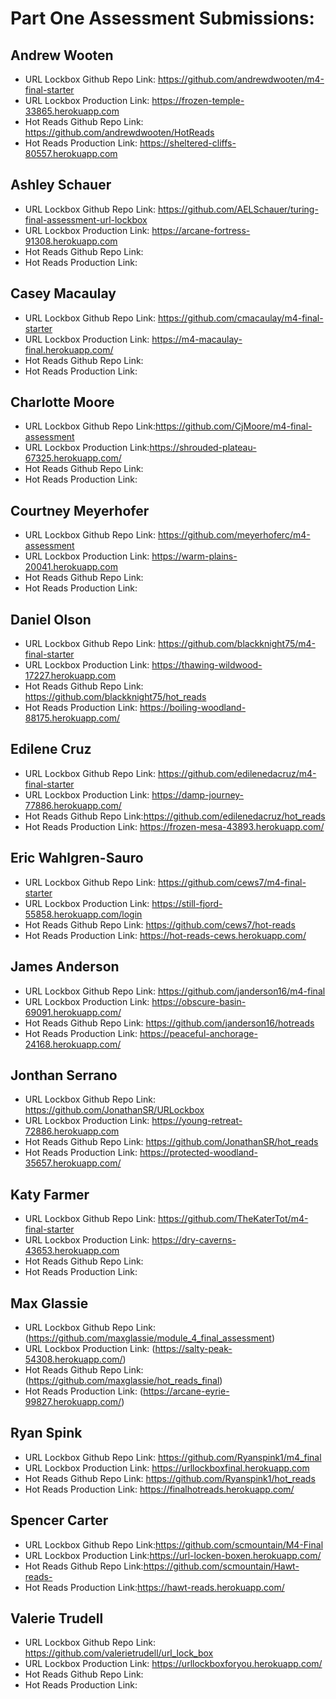 # Part One Assessment Submissions:

## Andrew Wooten

* URL Lockbox Github Repo Link: https://github.com/andrewdwooten/m4-final-starter
* URL Lockbox Production Link: https://frozen-temple-33865.herokuapp.com
* Hot Reads Github Repo Link: https://github.com/andrewdwooten/HotReads
* Hot Reads Production Link: https://sheltered-cliffs-80557.herokuapp.com

## Ashley Schauer

* URL Lockbox Github Repo Link: https://github.com/AELSchauer/turing-final-assessment-url-lockbox
* URL Lockbox Production Link: https://arcane-fortress-91308.herokuapp.com
* Hot Reads Github Repo Link:
* Hot Reads Production Link:

## Casey Macaulay

* URL Lockbox Github Repo Link: https://github.com/cmacaulay/m4-final-starter
* URL Lockbox Production Link: https://m4-macaulay-final.herokuapp.com/
* Hot Reads Github Repo Link:
* Hot Reads Production Link:

## Charlotte Moore

* URL Lockbox Github Repo Link:https://github.com/CjMoore/m4-final-assessment
* URL Lockbox Production Link:https://shrouded-plateau-67325.herokuapp.com/
* Hot Reads Github Repo Link:
* Hot Reads Production Link:

## Courtney Meyerhofer

* URL Lockbox Github Repo Link: https://github.com/meyerhoferc/m4-assessment
* URL Lockbox Production Link: https://warm-plains-20041.herokuapp.com
* Hot Reads Github Repo Link:
* Hot Reads Production Link:

## Daniel Olson

* URL Lockbox Github Repo Link: https://github.com/blackknight75/m4-final-starter
* URL Lockbox Production Link: https://thawing-wildwood-17227.herokuapp.com
* Hot Reads Github Repo Link: https://github.com/blackknight75/hot_reads
* Hot Reads Production Link: https://boiling-woodland-88175.herokuapp.com/

## Edilene Cruz

* URL Lockbox Github Repo Link: https://github.com/edilenedacruz/m4-final-starter
* URL Lockbox Production Link:  https://damp-journey-77886.herokuapp.com/
* Hot Reads Github Repo Link:https://github.com/edilenedacruz/hot_reads
* Hot Reads Production Link: https://frozen-mesa-43893.herokuapp.com/

## Eric Wahlgren-Sauro

* URL Lockbox Github Repo Link: https://github.com/cews7/m4-final-starter
* URL Lockbox Production Link: https://still-fjord-55858.herokuapp.com/login
* Hot Reads Github Repo Link: https://github.com/cews7/hot-reads
* Hot Reads Production Link: https://hot-reads-cews.herokuapp.com/

## James Anderson

* URL Lockbox Github Repo Link: https://github.com/janderson16/m4-final
* URL Lockbox Production Link: https://obscure-basin-69091.herokuapp.com/
* Hot Reads Github Repo Link: https://github.com/janderson16/hotreads
* Hot Reads Production Link: https://peaceful-anchorage-24168.herokuapp.com/

## Jonthan Serrano

* URL Lockbox Github Repo Link: https://github.com/JonathanSR/URLockbox
* URL Lockbox Production Link: https://young-retreat-72886.herokuapp.com
* Hot Reads Github Repo Link: https://github.com/JonathanSR/hot_reads
* Hot Reads Production Link: https://protected-woodland-35657.herokuapp.com/

## Katy Farmer

* URL Lockbox Github Repo Link: https://github.com/TheKaterTot/m4-final-starter
* URL Lockbox Production Link: https://dry-caverns-43653.herokuapp.com
* Hot Reads Github Repo Link:
* Hot Reads Production Link:

## Max Glassie

* URL Lockbox Github Repo Link: (https://github.com/maxglassie/module_4_final_assessment)
* URL Lockbox Production Link: (https://salty-peak-54308.herokuapp.com/)
* Hot Reads Github Repo Link: (https://github.com/maxglassie/hot_reads_final)
* Hot Reads Production Link: (https://arcane-eyrie-99827.herokuapp.com/)

## Ryan Spink

* URL Lockbox Github Repo Link: https://github.com/Ryanspink1/m4_final
* URL Lockbox Production Link: https://urllockboxfinal.herokuapp.com
* Hot Reads Github Repo Link: https://github.com/Ryanspink1/hot_reads
* Hot Reads Production Link: https://finalhotreads.herokuapp.com/

## Spencer Carter

* URL Lockbox Github Repo Link:https://github.com/scmountain/M4-Final
* URL Lockbox Production Link:https://url-locken-boxen.herokuapp.com/
* Hot Reads Github Repo Link:https://github.com/scmountain/Hawt-reads-
* Hot Reads Production Link:https://hawt-reads.herokuapp.com/

## Valerie Trudell

* URL Lockbox Github Repo Link: https://github.com/valerietrudell/url_lock_box
* URL Lockbox Production Link: https://urllockboxforyou.herokuapp.com/
* Hot Reads Github Repo Link:
* Hot Reads Production Link:
